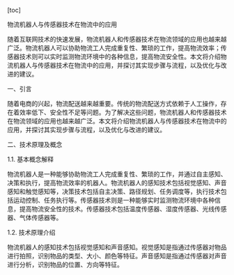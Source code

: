 
[toc]                    
                
                
物流机器人与传感器技术在物流中的应用

随着互联网技术的快速发展，物流机器人和传感器技术在物流领域的应用也越来越广泛。物流机器人可以协助物流工人完成重复性、繁琐的工作，提高物流效率；传感器技术则可以实时监测物流环境中的各种信息，提高物流安全性。本文将介绍物流机器人与传感器技术在物流中的应用，并探讨其实现步骤与流程，以及优化与改进的建议。

一、引言

随着电商的兴起，物流配送越来越重要。传统的物流配送方式依赖于人工操作，存在着效率低下、安全性不足等问题。为了解决这些问题，物流机器人和传感器技术在物流领域的应用也越来越广泛。本文将介绍物流机器人与传感器技术在物流中的应用，并探讨其实现步骤与流程，以及优化与改进的建议。

二、技术原理及概念

1.1. 基本概念解释

物流机器人是一种能够协助物流工人完成重复性、繁琐的工作，并通过自主感知、决策和执行，提高物流效率的机器人。物流机器人的感知技术包括视觉感知、声音感知和触觉感知等，决策技术包括自主决策、路径规划、任务调度等，执行技术包括运动控制、任务执行等。传感器技术则是一种能够实时监测物流环境中各种信息，提高物流安全性的技术。传感器技术包括温度传感器、湿度传感器、光线传感器、气体传感器等。

1.2. 技术原理介绍

物流机器人的感知技术包括视觉感知和声音感知。视觉感知是指通过传感器对物品进行拍照，识别物品的类型、大小、颜色等特征。声音感知是指通过传感器对声音进行分析，识别物品的位置、方向等特征。


